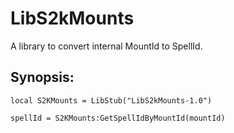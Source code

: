 LibS2kMounts
============

A library to convert internal MountId to SpellId.

Synopsis:
---------
    local S2KMounts = LibStub("LibS2kMounts-1.0")

    spellId = S2KMounts:GetSpellIdByMountId(mountId)
